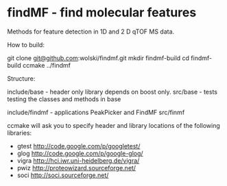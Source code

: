 findMF - find molecular features
==
Methods for feature detection in 1D and 2 D qTOF MS data.

How to build:

git clone git@github.com:wolski/findmf.git
mkdir findmf-build
cd findmf-build
ccmake ../findmf

Structure:

include/base - header only library depends on boost only.
src/base - tests testing the classes and methods in base

include/findmf - applications PeakPicker and FindMF 
src/finmf

ccmake will ask you to specify header and library locations of the following libraries:
- gtest http://code.google.com/p/googletest/
- glog http://code.google.com/p/google-glog/
- vigra http://hci.iwr.uni-heidelberg.de/vigra/
- pwiz http://proteowizard.sourceforge.net/
- soci http://soci.sourceforge.net/


